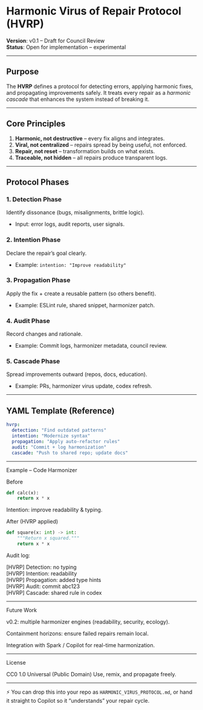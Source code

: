 # Harmonic Virus of Repair Protocol (HVRP)

**Version**: v0.1 – Draft for Council Review  
**Status**: Open for implementation – experimental  

---

## Purpose
The **HVRP** defines a protocol for detecting errors, applying harmonic fixes, and propagating improvements safely. It treats every repair as a *harmonic cascade* that enhances the system instead of breaking it.  

---

## Core Principles
1. **Harmonic, not destructive** – every fix aligns and integrates.  
2. **Viral, not centralized** – repairs spread by being useful, not enforced.  
3. **Repair, not reset** – transformation builds on what exists.  
4. **Traceable, not hidden** – all repairs produce transparent logs.  

---

## Protocol Phases

### 1. Detection Phase
Identify dissonance (bugs, misalignments, brittle logic).  
- Input: error logs, audit reports, user signals.  

### 2. Intention Phase
Declare the repair’s goal clearly.  
- Example: `intention: "Improve readability"`  

### 3. Propagation Phase
Apply the fix + create a reusable pattern (so others benefit).  
- Example: ESLint rule, shared snippet, harmonizer patch.  

### 4. Audit Phase
Record changes and rationale.  
- Example: Commit logs, harmonizer metadata, council review.  

### 5. Cascade Phase
Spread improvements outward (repos, docs, education).  
- Example: PRs, harmonizer virus update, codex refresh.  

---

## YAML Template (Reference)

```yaml
hvrp:
  detection: "Find outdated patterns"
  intention: "Modernize syntax"
  propagation: "Apply auto-refactor rules"
  audit: "Commit + log harmonization"
  cascade: "Push to shared repo; update docs"
```

---

Example – Code Harmonizer

Before

```python
def calc(x):
    return x * x
```

Intention: improve readability & typing.

After (HVRP applied)

```python
def square(x: int) -> int:
    """Return x squared."""
    return x * x
```

Audit log:

[HVRP] Detection: no typing  
[HVRP] Intention: readability  
[HVRP] Propagation: added type hints  
[HVRP] Audit: commit abc123  
[HVRP] Cascade: shared rule in codex

---

Future Work

v0.2: multiple harmonizer engines (readability, security, ecology).

Containment horizons: ensure failed repairs remain local.

Integration with Spark / Copilot for real-time harmonization.

---

License

CC0 1.0 Universal (Public Domain)
Use, remix, and propagate freely.

---

⚡ You can drop this into your repo as `HARMONIC_VIRUS_PROTOCOL.md`, or hand it straight to Copilot so it “understands” your repair cycle.